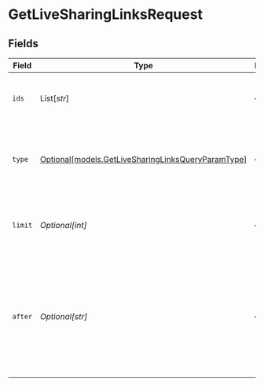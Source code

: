 # GetLiveSharingLinksRequest


## Fields

| Field                                                                                                                                                                                                           | Type                                                                                                                                                                                                            | Required                                                                                                                                                                                                        | Description                                                                                                                                                                                                     |
| --------------------------------------------------------------------------------------------------------------------------------------------------------------------------------------------------------------- | --------------------------------------------------------------------------------------------------------------------------------------------------------------------------------------------------------------- | --------------------------------------------------------------------------------------------------------------------------------------------------------------------------------------------------------------- | --------------------------------------------------------------------------------------------------------------------------------------------------------------------------------------------------------------- |
| `ids`                                                                                                                                                                                                           | List[*str*]                                                                                                                                                                                                     | :heavy_minus_sign:                                                                                                                                                                                              | A filter on the data based on this comma-separated list of Live Share Link IDs                                                                                                                                  |
| `type`                                                                                                                                                                                                          | [Optional[models.GetLiveSharingLinksQueryParamType]](../models/getlivesharinglinksqueryparamtype.md)                                                                                                            | :heavy_minus_sign:                                                                                                                                                                                              | A filter on the data based on the Live Sharing Link type.  Valid values: `all`, `assetsLocation`, `assetsNearLocation`, `assetsOnRoute`                                                                         |
| `limit`                                                                                                                                                                                                         | *Optional[int]*                                                                                                                                                                                                 | :heavy_minus_sign:                                                                                                                                                                                              | The limit for how many objects will be in the response. Default and max for this value is 100 objects.                                                                                                          |
| `after`                                                                                                                                                                                                         | *Optional[str]*                                                                                                                                                                                                 | :heavy_minus_sign:                                                                                                                                                                                              |  If specified, this should be the endCursor value from the previous page of results. When present, this request will return the next page of results that occur immediately after the previous page of results. |